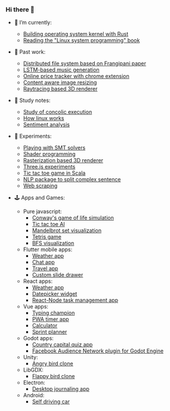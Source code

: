 ### Hi there 👋

- 🔭 I’m currently:
  - [Building operating system kernel with Rust](https://github.com/Bipinoli/operating-system-from-scratch)
  - [Reading the "Linux system programming" book](https://github.com/Bipinoli/linux-system-programming-study)

- 👻 Past work:
  - [Distributed file system based on Frangipani paper](https://github.com/Bipinoli/distributed-file-system)
  - [LSTM-based music generation](https://github.com/Bipinoli/Music-Generation-with-LSTM)
  - [Online price tracker with chrome extension](https://github.com/Bipinoli/Online-Price-Tracker-with-Chrome-Extension)
  - [Content aware image resizing](https://github.com/Bipinoli/Content-Aware-Image-Resizing-with-Seam-Carving)
  - [Raytracing based 3D renderer](https://github.com/Bipinoli/RayTracing-3D-Renderer)

- 🌱 Study notes:
  - [Study of concolic execution](https://github.com/Bipinoli/Study-of-concolic-execution)
  - [How linux works](https://github.com/Bipinoli/How-linux-works-Study-Notes)
  - [Sentiment analysis](https://github.com/Bipinoli/Sentiment-Analysis-Resources)
 
- 🧪 Experiments:
  - [Playing with SMT solvers](https://github.com/Bipinoli/playing-with-SMT-solver)
  - [Shader programming](https://github.com/Bipinoli/shaders)
  - [Rasterization based 3D renderer](https://github.com/Bipinoli/Rasterization-3D-Renderer)
  - [Three.js experiments](https://github.com/Bipinoli/Three.js-fundamentals)
  - [Tic tac toe game in Scala](https://github.com/Bipinoli/tictactoe-in-scala)
  - [NLP package to split complex sentence](https://github.com/Bipinoli/complex-sentence-splitter-to-simple-sentences)
  - [Web scraping](https://github.com/Bipinoli/scraping_body_building_data) 
 
- 🕹️ Apps and Games:
  - Pure javascript:
    - [Conway's game of life simulation](https://github.com/Bipinoli/Conway-s-game-of-life)
    - [Tic tac toe AI](https://github.com/Bipinoli/Tic-Tac-Toe)
    - [Mandelbrot set visualization](https://github.com/Bipinoli/Mandelbrot-set)
    - [Tetris game](https://github.com/Bipinoli/Tetris)
    - [BFS visualization](https://github.com/Bipinoli/BFS_on_grid)
  - Flutter mobile apps:
    - [Weather app](https://github.com/Bipinoli/Flutter-Weather-App)
    - [Chat app](https://github.com/Bipinoli/Flutter-Chat-App-UI)
    - [Travel app](https://github.com/Bipinoli/Flutter-Travel-App)
    - [Custom slide drawer](https://github.com/Bipinoli/mobile_app_adventures)
  - React apps:
    - [Weather app](https://github.com/Bipinoli/Weather-App-in-React)
    - [Datepicker widget](https://github.com/Bipinoli/React-datepicker-widget)
    - [React-Node task management app](https://github.com/Bipinoli/ReactJs-NodeJs-Task-Mangement-App)
  - Vue apps:
    - [Typing champion](https://github.com/Bipinoli/Typing-Champion)
    - [PWA timer app](https://github.com/Bipinoli/Vue-progressie-web-app-PWA-timer)
    - [Calculator](https://github.com/Bipinoli/simple-vue-js-calculator-app)
    - [Sprint planner](https://github.com/Bipinoli/Sprint-planner-app-in-vue-js)
  - Godot apps:
    - [Country capital quiz app](https://github.com/Bipinoli/godot_adventure)
    - [Facebook Audience Network plugin for Godot Engine](https://github.com/Bipinoli/GodotFacebookAd)
  - Unity:
    - [Angry bird clone](https://github.com/Bipinoli/Angry-Bird-Clone)
  - LibGDX:
    - [Flappy bird clone](https://github.com/Bipinoli/Flappy-Bird-Clone)
  - Electron:
    - [Desktop journaling app](https://github.com/Bipinoli/Journal_App)
  - Android:
    - [Self driving car](https://github.com/Bipinoli/Self-Driving-Car)
       
  
 
  
<!--is
**Bipinoli/bipinoli** is a ✨ _special_ ✨ repository because its `README.md` (this file) appears on your GitHub profile.

Here are some ideas to get you started:

- 🔭 I’m currently working on ...
- 🌱 I’m currently learning ...
- 👯 I’m looking to collaborate on ...
- 🤔 I’m looking for help with ...
- 💬 Ask me about ...
- 📫 How to reach me: ...
- 😄 Pronouns: ...
- ⚡ Fun fact: ...
-->
